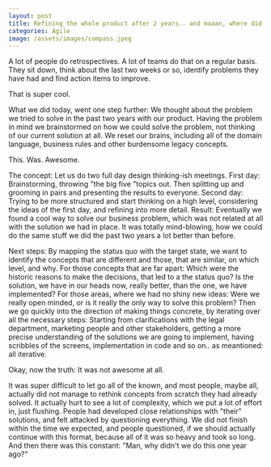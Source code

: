 ```yaml
---
layout: post
title: Refining the whole product after 2 years.. and maaan, where did we go?
categories: Agile
image: /assets/images/compass.jpeg
---
```


A lot of people do retrospectives. A lot of teams do that on a regular basis. They sit down, think about     the last two weeks or so, identify problems they have had and find action items to improve.

That is super cool.

What we did today, went one step further: We thought about the problem we tried to solve in the past two years with our product. Having the problem in mind we brainstormed on how we could solve the problem, not thinking of our current solution at all. We reset our brains, including all of the domain language, business rules and other burdensome legacy concepts.

This. Was. Awesome.

The concept: Let us do two full day design thinking-ish meetings. First day: Brainstorming, throwing "the big five "topics out. Then splitting up and grooming in pairs and presenting the results to everyone. Second day: Trying to be more structured and start thinking on a high level, considering the ideas of the first day, and refining into more detail. Result: Eventually we found a cool way to solve our business problem, which was not related at all with the solution we had in place. It was totally mind-blowing, how we could do the same stuff we did the past two years a lot better than before.

Next steps: By mapping the status quo with the target state, we want to identify the concepts that are different and those, that are similar, on which level, and why. For those concepts that are far apart: Which were the historic reasons to make the decisions, that led to a the status quo? Is the solution, we have in our heads now, really better, than the one, we have implemented? For those areas, where we had no shiny new ideas: Were we really open minded, or is it really the only way to solve this problem? Then we go quickly into the direction of making things concrete, by iterating over all the necessary steps: Starting from clarifications with the legal department, marketing people and other stakeholders, getting a more precise understanding of the solutions we are going to implement, having scribbles of the screens, implementation in code and so on.. as meantioned: all iterative.

Okay, now the truth: It was not awesome at all.

It was super difficult to let go all of the known, and most people, maybe all, actually did not manage to rethink concepts from scratch they had already solved. It actually hurt to see a lot of complexity, which we put a lot of effort in, just flushing. People had developed close relationships with "their" solutions, and felt attacked by questioning everything. We did not finish within the time we expected, and people questioned, if we should actually continue with this format, because all of it was so heavy and took so long. And then there was this constant: "Man, why didn't we do this one year ago?"